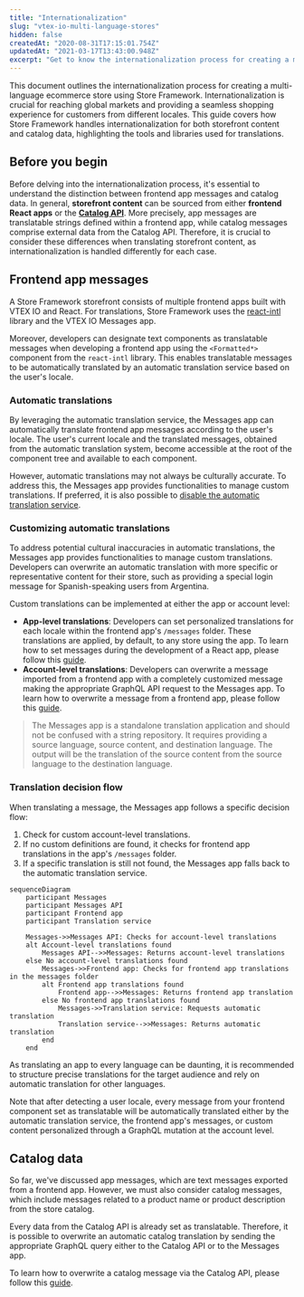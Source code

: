 ```yaml
---
title: "Internationalization"
slug: "vtex-io-multi-language-stores"
hidden: false
createdAt: "2020-08-31T17:15:01.754Z"
updatedAt: "2021-03-17T13:43:00.948Z"
excerpt: "Get to know the internationalization process for creating a multi-language ecommerce store using Store Framework."
---
```


This document outlines the internationalization process for creating a multi-language ecommerce store using Store Framework. Internationalization is crucial for reaching global markets and providing a seamless shopping experience for customers from different locales. This guide covers how Store Framework handles internationalization for both storefront content and catalog data, highlighting the tools and libraries used for translations.

## Before you begin

Before delving into the internationalization process, it's essential to understand the distinction between frontend app messages and catalog data. In general, **storefront content** can be sourced from either **frontend React apps** or the **[Catalog API](https://developers.vtex.com/docs/api-reference/catalog-api#overview)**. More precisely, app messages are translatable strings defined within a frontend app, while catalog messages comprise external data from the Catalog API. Therefore, it is crucial to consider these differences when translating storefront content, as internationalization is handled differently for each case. 

## Frontend app messages

A Store Framework storefront consists of multiple frontend apps built with VTEX IO and React. For translations, Store Framework uses the [react-intl](https://www.npmjs.com/package/react-intl) library and the VTEX IO Messages app. 

Moreover, developers can designate text components as translatable messages when developing a frontend app using the `<Formatted*>` component from the `react-intl` library. This enables translatable messages to be automatically translated by an automatic translation service based on the user's locale.

### Automatic translations

By leveraging the automatic translation service, the Messages app can automatically translate frontend app messages according to the user's locale. The user's current locale and the translated messages, obtained from the automatic translation system, become accessible at the root of the component tree and available to each component.

However, automatic translations may not always be culturally accurate. To address this, the Messages app provides functionalities to manage custom translations. If preferred, it is also possible to [disable the automatic translation service](https://developers.vtex.com/docs/guides/vtex-io-documentation-disabling-automatic-translation).

### Customizing automatic translations

To address potential cultural inaccuracies in automatic translations, the Messages app provides functionalities to manage custom translations. Developers can overwrite an automatic translation with more specific or representative content for their store, such as providing a special login message for Spanish-speaking users from Argentina.

Custom translations can be implemented at either the app or account level:

- **App-level translations**: Developers can set personalized translations for each locale within the frontend app's `/messages` folder. These translations are applied, by default, to any store using the app. To learn how to set messages during the development of a React app, please follow this [guide](https://developers.vtex.com/docs/guides/vtex-io-documentation-8-translating-the-component).
- **Account-level translations**: Developers can overwrite a message imported from a frontend app with a completely customized message making the appropriate GraphQL API request to the Messages app. To learn how to overwrite a message from a frontend app, please follow this [guide](https://developers.vtex.com/docs/guides/storefront-content-internationalization).

> The Messages app is a standalone translation application and should not be confused with a string repository. It requires providing a source language, source content, and destination language. The output will be the translation of the source content from the source language to the destination language.

### Translation decision flow

When translating a message, the Messages app follows a specific decision flow:

1. Check for custom account-level translations.
2. If no custom definitions are found, it checks for frontend app translations in the app's `/messages` folder.
3. If a specific translation is still not found, the Messages app falls back to the automatic translation service.

```mermaid
sequenceDiagram
    participant Messages
    participant Messages API
    participant Frontend app
    participant Translation service

    Messages->>Messages API: Checks for account-level translations
    alt Account-level translations found
        Messages API-->>Messages: Returns account-level translations
    else No account-level translations found
        Messages->>Frontend app: Checks for frontend app translations in the messages folder
        alt Frontend app translations found
            Frontend app-->>Messages: Returns frontend app translation
        else No frontend app translations found
            Messages->>Translation service: Requests automatic translation
            Translation service-->>Messages: Returns automatic translation
        end
    end
```

As translating an app to every language can be daunting, it is recommended to structure precise translations for the target audience and rely on automatic translation for other languages.

Note that after detecting a user locale, every message from your frontend component set as translatable will be automatically translated either by the automatic translation service, the frontend app's messages, or custom content personalized through a GraphQL mutation at the account level.

## Catalog data

So far, we've discussed app messages, which are text messages exported from a frontend app. However, we must also consider catalog messages, which include messages related to a product name or product description from the store catalog.

Every data from the Catalog API is already set as translatable. Therefore, it is possible to overwrite an automatic catalog translation by sending the appropriate GraphQL query either to the Catalog API or to the Messages app.

To learn how to overwrite a catalog message via the Catalog API, please follow this [guide](https://developers.vtex.com/docs/guides/catalog-internationalization).
